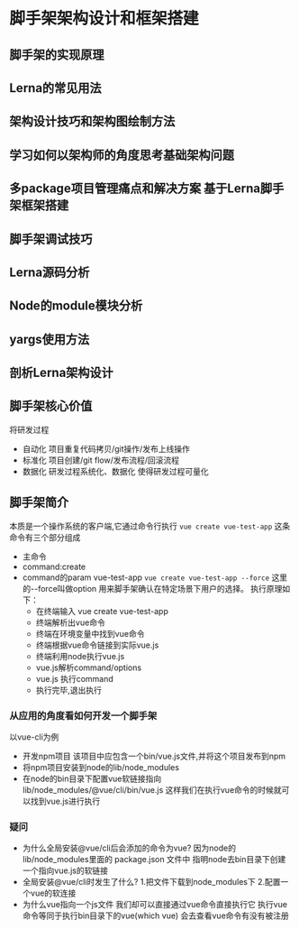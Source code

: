 # 脚手架架构设计和框架搭建

## 脚手架的实现原理

## Lerna的常见用法

## 架构设计技巧和架构图绘制方法

## 学习如何以架构师的角度思考基础架构问题

## 多package项目管理痛点和解决方案 基于Lerna脚手架框架搭建

## 脚手架调试技巧

## Lerna源码分析

## Node的module模块分析

## yargs使用方法

## 剖析Lerna架构设计

## 脚手架核心价值
将研发过程
- 自动化 项目重复代码拷贝/git操作/发布上线操作
- 标准化 项目创建/git flow/发布流程/回滚流程
- 数据化 研发过程系统化、数据化 使得研发过程可量化
## 脚手架简介
本质是一个操作系统的客户端,它通过命令行执行
```vue create vue-test-app```
这条命令有三个部分组成
- 主命令
- command:create
- command的param vue-test-app
```vue create vue-test-app --force```
这里的--force叫做option 用来脚手架确认在特定场景下用户的选择。
执行原理如下：
  - 在终端输入 vue create vue-test-app
  - 终端解析出vue命令
  - 终端在环境变量中找到vue命令
  - 终端根据vue命令链接到实际vue.js
  - 终端利用node执行vue.js
  - vue.js解析command/options
  - vue.js 执行command
  - 执行完毕,退出执行
### 从应用的角度看如何开发一个脚手架
以vue-cli为例
- 开发npm项目 该项目中应包含一个bin/vue.js文件,并将这个项目发布到npm
- 将npm项目安装到node的lib/node_modules
- 在node的bin目录下配置vue软链接指向lib/node_modules/@vue/cli/bin/vue.js
这样我们在执行vue命令的时候就可以找到vue.js进行执行
### 疑问
- 为什么全局安装@vue/cli后会添加的命令为vue?
因为node的lib/node_modules里面的 package.json 文件中 指明node去bin目录下创建一个指向vue.js的软链接
- 全局安装@vue/cli时发生了什么?
1.把文件下载到node_modules下  2.配置一个vue的软连接
- 为什么vue指向一个js文件 我们却可以直接通过vue命令直接执行它
执行vue命令等同于执行bin目录下的vue(which vue) 会去查看vue命令有没有被注册


